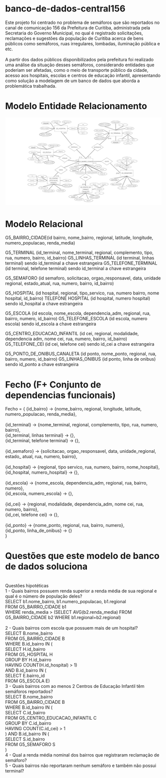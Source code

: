 # banco-de-dados-central156

Este projeto foi centrado no problema de semáforos que são reportados no canal de comunicação 156 da Prefeitura de Curitiba, administrada pela Secretaria do Governo Municipal, no qual é registrado solicitações, reclamações e sugestões da população de Curitiba acerca de bens públicos como semáforos, ruas irregulares, lombadas, iluminação pública e etc.<br><br> 
A partir dos dados públicos disponibilizados pela prefeitura foi realizado uma análise da situação desses semáforos, considerando entidades que poderiam ser afetadas, como o meio de transporte público da cidade, acesso aos hospitais, escolas e centros de educação infantil, apresentando como solução a modelagem de um banco de dados que aborda a problemática trabalhada.

# Modelo Entidade Relacionamento

![alt text](https://github.com/LvWitt/banco-de-dados-central156/blob/main/Modelo%20Entidade%20Relacionamento%20Central156.png)

# Modelo Relacional

G5_BAIRRO_CIDADE(id bairro, nome_bairro, regional, latitude, longitude, numero_populacao, renda_media)

G5_TERMINAL (id_terminal, nome_terminal, regional, complemento, tipo, rua, numero, bairro, id_bairro)
G5_LINHAS_TERMINAL (id terminal, linhas terminal) sendo id_terminal a chave estrangeira
G5_TELEFONE_TERMINAL (id terminal, telefone terminal) sendo id_terminal a chave estrangeira

G5_SEMAFORO (id semaforo, solicitacao, orgao_responsavel, data, unidade regional, estado_atual, rua, numero, bairro, id_bairro)

G5_HOSPITAL (id hospital, regional, tipo_servico, rua, numero bairro, nome hospital, id_bairro)
TELEFONE HOSPITAL (id hospital, numero hospital) sendo id_hospital a chave estrangeira

G5_ESCOLA (id escola, nome_escola, dependencia_adm, regional, rua, bairro, numero, id_bairro)
G5_TELEFONE_ESCOLA (id escola, numero escola) sendo id_escola a chave estrangeira

G5_CENTRO_EDUCACAO_INFANTIL (id cei, regional, modalidade, dependencia adm, nome cei, rua, numero, bairro, id_bairro)
G5_TELEFONE_CEI (id cei, telefone cei) sendo id_cei a chave estrangeira

G5_PONTO_DE_ONIBUS_CANALETA (id ponto, nome_ponto, regional, rua, bairro, numero, id_bairro)
G5_LINHAS_ONIBUS (id ponto, linha de onibus) sendo id_ponto a chave estrangeira

# Fecho (F+ Conjunto de dependencias funcionais)

Fecho = {
{id_bairro} -> {nome_bairro, regional, longitude, latitude, numero_populacao, renda_media},<br><br>
{id_terminal} -> {nome_terminal, regional, complemento, tipo, rua, numero,  bairro},<br>
{id_terminal, linhas terminal} -> {},<br>
{id_terminal, telefone terminal} -> {},<br><br>
{id_semaforo} -> {solicitacao, orgao_responsavel, data, unidade_regional, estado_ atual, rua, numero, bairro},<br><br>
{id_hospital} -> {regional, tipo servico, rua, numero, bairro, nome_hospital},<br>
{id_hospital, numero_hospital} -> {},<br><br>
{id_escola} -> {nome_escola, dependencia_adm, regional, rua, bairro, numero},<br>
{id_escola, numero_escola} -> {},<br><br>
{id_cei} -> {regional, modalidade, dependencia_adm, nome cei, rua, numero, bairro},<br>
{id_cei, telefone cei} -> {},<br><br>
{id_ponto} -> {nome_ponto, regional, rua, bairro, numero},<br>
{id_ponto, linha_de_onibus} -> {}<br>
}

# Questões que este modelo de banco de dados soluciona
<br>
Questões hipotéticas <br>
1 - Quais bairros possuem renda superior a renda média de sua regional e qual é o número de população deles?<br>
SELECT b1.nome_bairro, b1.numero_populacao, b1.regional<br>
FROM G5_BAIRRO_CIDADE b1<br>
WHERE renda_media > (SELECT AVG(b2.renda_media) FROM G5_BAIRRO_CIDADE b2 WHERE b1.regional=b2.regional)<br>
<br>
2 - Quais bairros com escola que possuem mais de um hospital?<br>
	SELECT B.nome_bairro<br>
	FROM G5_BAIRRO_CIDADE B<br>
	WHERE B.id_bairro IN (<br>
	    SELECT H.id_bairro<br>
	    FROM G5_HOSPITAL H<br>
	    GROUP BY H.id_bairro<br>
	    HAVING COUNT(H.id_hospital) > 1)<br>
     	AND B.id_bairro IN (<br>
	    SELECT E.bairro_id<br>
	    FROM G5_ESCOLA E)<br>
3 - Quais bairros com ao menos 2 Centros de Educação Infantil têm semáforos reportados?<br>
SELECT B.nome_bairro<br>
FROM G5_BAIRRO_CIDADE B<br>
WHERE B.id_bairro IN (<br>
	SELECT C.id_bairro<br>
	FROM G5_CENTRO_EDUCACAO_INFANTIL C<br>
	GROUP BY C.id_bairro<br>
	HAVING COUNT(C.id_cei) > 1<br>
) AND B.id_bairro IN (<br>
	SELECT S.id_bairro<br>
	FROM G5_SEMAFORO S<br>
)<br>
4 - Qual a renda média nominal dos bairros que registraram reclamação de semáforo?<br>
5 - Quais bairros não reportaram nenhum semáforo e também não possui terminal?<br>

